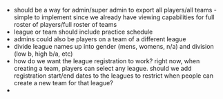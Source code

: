 - should be a way for admin/super admin to export all players/all teams - simple to implement since we already have viewing capabilities for full roster of players/full roster of teams
- league or team should include practice schedule
- admins could also be players on a team of a different league
- divide league names up into gender (mens, womens, n/a) and division (low b, high b/a, etc)
- how do we want the league registration to work? right now, when creating a team, players can select any league. should we add registration start/end dates to the leagues to restrict when people can create a new team for that league?
- 
